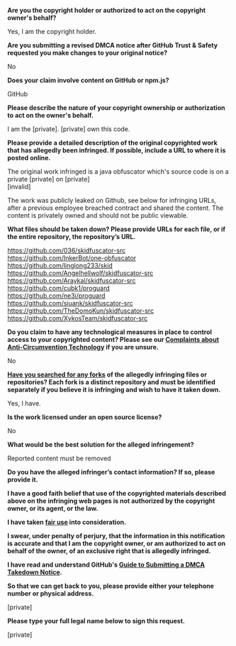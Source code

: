 **Are you the copyright holder or authorized to act on the copyright owner's behalf?**

Yes, I am the copyright holder.

**Are you submitting a revised DMCA notice after GitHub Trust & Safety requested you make changes to your original notice?**

No

**Does your claim involve content on GitHub or npm.js?**

GitHub

**Please describe the nature of your copyright ownership or authorization to act on the owner's behalf.**

I am the [private]. [private] own this code.

**Please provide a detailed description of the original copyrighted work that has allegedly been infringed. If possible, include a URL to where it is posted online.**

The original work infringed is a java obfuscator which's source code is on a private [private] on [private]  
[invalid] 

The work was publicly leaked on Github, see below for infringing URLs, after a previous employee breached contract and shared the content. The content is privately owned and should not be public viewable.

**What files should be taken down? Please provide URLs for each file, or if the entire repository, the repository’s URL.**

https://github.com/036/skidfuscator-src  
https://github.com/InkerBot/one-obfuscator  
https://github.com/linglong233/skid  
https://github.com/Angelhellwolf/skidfuscator-src  
https://github.com/Araykal/skidfuscator-src  
https://github.com/cubk1/proguard  
https://github.com/ne3i/proguard  
https://github.com/siuank/skidfuscator-src  
https://github.com/TheDomoKun/skidfuscator-src  
https://github.com/XykosTeam/skidfuscator-src  

**Do you claim to have any technological measures in place to control access to your copyrighted content? Please see our <a href="https://docs.github.com/articles/guide-to-submitting-a-dmca-takedown-notice#complaints-about-anti-circumvention-technology">Complaints about Anti-Circumvention Technology</a> if you are unsure.**

No

**<a href="https://docs.github.com/articles/dmca-takedown-policy#b-what-about-forks-or-whats-a-fork">Have you searched for any forks</a> of the allegedly infringing files or repositories? Each fork is a distinct repository and must be identified separately if you believe it is infringing and wish to have it taken down.**

Yes, I have.

**Is the work licensed under an open source license?**

No

**What would be the best solution for the alleged infringement?**

Reported content must be removed

**Do you have the alleged infringer’s contact information? If so, please provide it.**

**I have a good faith belief that use of the copyrighted materials described above on the infringing web pages is not authorized by the copyright owner, or its agent, or the law.**

**I have taken <a href="https://www.lumendatabase.org/topics/22">fair use</a> into consideration.**

**I swear, under penalty of perjury, that the information in this notification is accurate and that I am the copyright owner, or am authorized to act on behalf of the owner, of an exclusive right that is allegedly infringed.**

**I have read and understand GitHub's <a href="https://docs.github.com/articles/guide-to-submitting-a-dmca-takedown-notice/">Guide to Submitting a DMCA Takedown Notice</a>.**

**So that we can get back to you, please provide either your telephone number or physical address.**

[private]  

**Please type your full legal name below to sign this request.**

[private]  
